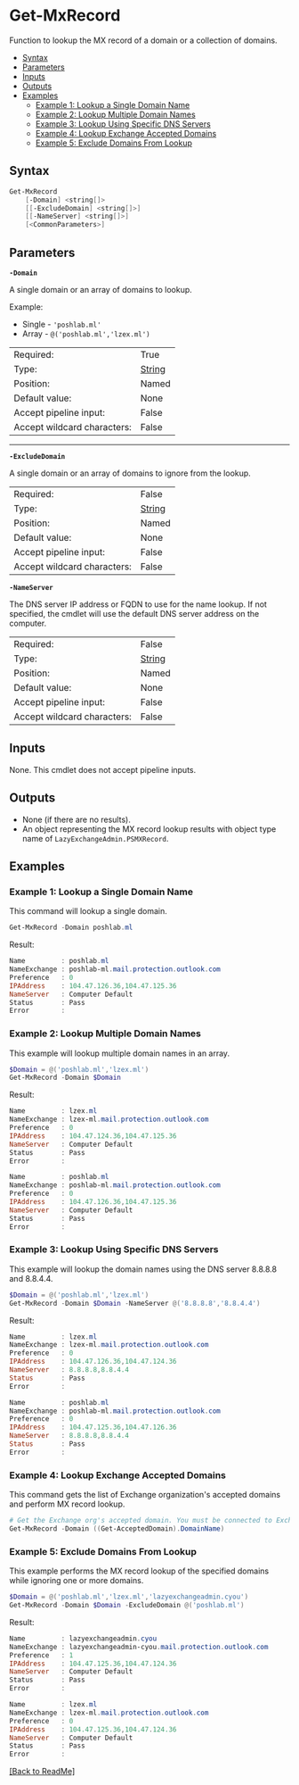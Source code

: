# Get-MxRecord <!-- omit in toc -->

Function to lookup the MX record of a domain or a collection of domains.

- [Syntax](#syntax)
- [Parameters](#parameters)
- [Inputs](#inputs)
- [Outputs](#outputs)
- [Examples](#examples)
  - [Example 1: Lookup a Single Domain Name](#example-1-lookup-a-single-domain-name)
  - [Example 2: Lookup Multiple Domain Names](#example-2-lookup-multiple-domain-names)
  - [Example 3: Lookup Using Specific DNS Servers](#example-3-lookup-using-specific-dns-servers)
  - [Example 4: Lookup Exchange Accepted Domains](#example-4-lookup-exchange-accepted-domains)
  - [Example 5: Exclude Domains From Lookup](#example-5-exclude-domains-from-lookup)

## Syntax

```PowerShell
Get-MxRecord
    [-Domain] <string[]>
    [[-ExcludeDomain] <string[]>]
    [[-NameServer] <string[]>]
    [<CommonParameters>]
```

## Parameters

**`-Domain`**

A single domain or an array of domains to lookup.

Example:

- Single - `'poshlab.ml'`
- Array - `@('poshlab.ml','lzex.ml')`

|                             |                                                              |
| :-------------------------- | ------------------------------------------------------------ |
| Required:                   | True                                                         |
| Type:                       | [String](https://docs.microsoft.com/en-us/dotnet/api/system.string) |
| Position:                   | Named                                                        |
| Default value:              | None                                                         |
| Accept pipeline input:      | False                                                        |
| Accept wildcard characters: | False                                                        |

****

**`-ExcludeDomain`**

A single domain or an array of domains to ignore from the lookup.

|                             |                                                              |
| :-------------------------- | ------------------------------------------------------------ |
| Required:                   | False                                                        |
| Type:                       | [String](https://docs.microsoft.com/en-us/dotnet/api/system.string) |
| Position:                   | Named                                                        |
| Default value:              | None                                                         |
| Accept pipeline input:      | False                                                        |
| Accept wildcard characters: | False                                                        |

**`-NameServer`**

The DNS server IP address or FQDN to use for the name lookup. If not specified, the cmdlet will use the default DNS server address on the computer.

|                             |                                                              |
| :-------------------------- | ------------------------------------------------------------ |
| Required:                   | False                                                        |
| Type:                       | [String](https://docs.microsoft.com/en-us/dotnet/api/system.string) |
| Position:                   | Named                                                        |
| Default value:              | None                                                         |
| Accept pipeline input:      | False                                                        |
| Accept wildcard characters: | False                                                        |

## Inputs

None. This cmdlet does not accept pipeline inputs.

## Outputs

- None (if there are no results).
- An object representing the MX record lookup results with object type name of `LazyExchangeAdmin.PSMXRecord`.

## Examples

### Example 1: Lookup a Single Domain Name

This command will lookup a single domain.

```powershell
Get-MxRecord -Domain poshlab.ml
```

Result:

```PowerShell
Name         : poshlab.ml
NameExchange : poshlab-ml.mail.protection.outlook.com
Preference   : 0
IPAddress    : 104.47.126.36,104.47.125.36
NameServer   : Computer Default
Status       : Pass
Error        :
```

### Example 2: Lookup Multiple Domain Names

This example will lookup multiple domain names in an array.

```powershell
$Domain = @('poshlab.ml','lzex.ml')
Get-MxRecord -Domain $Domain
```

Result:

```PowerShell
Name         : lzex.ml
NameExchange : lzex-ml.mail.protection.outlook.com
Preference   : 0
IPAddress    : 104.47.124.36,104.47.125.36
NameServer   : Computer Default
Status       : Pass
Error        :

Name         : poshlab.ml
NameExchange : poshlab-ml.mail.protection.outlook.com
Preference   : 0
IPAddress    : 104.47.126.36,104.47.125.36
NameServer   : Computer Default
Status       : Pass
Error        :
```

### Example 3: Lookup Using Specific DNS Servers

This example will lookup the domain names using the DNS server 8.8.8.8 and 8.8.4.4.

```powershell
$Domain = @('poshlab.ml','lzex.ml')
Get-MxRecord -Domain $Domain -NameServer @('8.8.8.8','8.8.4.4')
```

Result:

```PowerShell
Name         : lzex.ml
NameExchange : lzex-ml.mail.protection.outlook.com
Preference   : 0
IPAddress    : 104.47.126.36,104.47.124.36
NameServer   : 8.8.8.8,8.8.4.4
Status       : Pass
Error        :

Name         : poshlab.ml
NameExchange : poshlab-ml.mail.protection.outlook.com
Preference   : 0
IPAddress    : 104.47.125.36,104.47.126.36
NameServer   : 8.8.8.8,8.8.4.4
Status       : Pass
Error        :
```

### Example 4: Lookup Exchange Accepted Domains

This command gets the list of Exchange organization's accepted domains and perform MX record lookup.

```powershell
# Get the Exchange org's accepted domain. You must be connected to Exchange (Online/On-Prem) PowerShell to do this.
Get-MxRecord -Domain ((Get-AcceptedDomain).DomainName)

```

### Example 5: Exclude Domains From Lookup

This example performs the MX record lookup of the specified domains while ignoring one or more domains.

```PowerShell
$Domain = @('poshlab.ml','lzex.ml','lazyexchangeadmin.cyou')
Get-MxRecord -Domain $Domain -ExcludeDomain @('poshlab.ml')
```

Result:

```PowerShell
Name         : lazyexchangeadmin.cyou
NameExchange : lazyexchangeadmin-cyou.mail.protection.outlook.com
Preference   : 1
IPAddress    : 104.47.125.36,104.47.124.36
NameServer   : Computer Default
Status       : Pass
Error        :

Name         : lzex.ml
NameExchange : lzex-ml.mail.protection.outlook.com
Preference   : 0
IPAddress    : 104.47.125.36,104.47.124.36
NameServer   : Computer Default
Status       : Pass
Error        :
```

[[Back to ReadMe]](../README.md)
